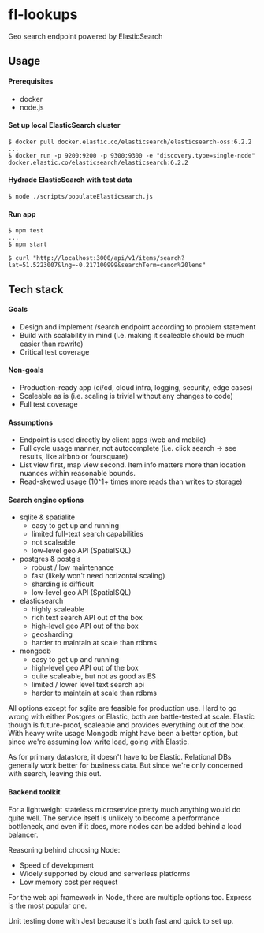 # fl-lookups
Geo search endpoint powered by ElasticSearch

## Usage

#### Prerequisites
- docker
- node.js

#### Set up local ElasticSearch cluster

```
$ docker pull docker.elastic.co/elasticsearch/elasticsearch-oss:6.2.2
...
$ docker run -p 9200:9200 -p 9300:9300 -e "discovery.type=single-node" docker.elastic.co/elasticsearch/elasticsearch:6.2.2
```
#### Hydrade ElasticSearch with test data

```
$ node ./scripts/populateElasticsearch.js
```

#### Run app

```
$ npm test
...
$ npm start
```
```
$ curl "http://localhost:3000/api/v1/items/search?lat=51.5223007&lng=-0.217100999&searchTerm=canon%20lens" 
```
## Tech stack

#### Goals

- Design and implement /search endpoint according to problem statement
- Build with scalability in mind (i.e. making it scaleable should be much easier than rewrite)
- Critical test coverage

#### Non-goals

- Production-ready app (ci/cd, cloud infra, logging, security, edge cases)
- Scaleable as is (i.e. scaling is trivial without any changes to code)
- Full test coverage

#### Assumptions

- Endpoint is used directly by client apps (web and mobile)
- Full cycle usage manner, not autocomplete (i.e. click search -> see results, like airbnb or foursquare)
- List view first, map view second. Item info matters more than location nuances within reasonable bounds.
- Read-skewed usage (10^1+ times more reads than writes to storage)

#### Search engine options

- sqlite & spatialite
    - easy to get up and running
    - limited full-text search capabilities
    - not scaleable
    - low-level geo API (SpatialSQL)
- postgres & postgis
    - robust / low maintenance
    - fast (likely won't need horizontal scaling)
    - sharding is difficult
    - low-level geo API (SpatialSQL)
- elasticsearch
    - highly scaleable
    - rich text search API out of the box
    - high-level geo API out of the box
    - geosharding
    - harder to maintain at scale than rdbms
- mongodb
    - easy to get up and running
    - high-level geo API out of the box
    - quite scaleable, but not as good as ES
    - limited / lower level text search api
    - harder to maintain at scale than rdbms
    
All options except for sqlite are feasible for production use. Hard to go wrong with either Postgres or Elastic, both are battle-tested at scale. Elastic though is future-proof, scaleable and provides everything out of the box. With heavy write usage Mongodb might have been a better option, but since we're assuming low write load, going with Elastic.

As for primary datastore, it doesn't have to be Elastic. Relational DBs generally work better for business data. But since we're only concerned with search, leaving this out.

#### Backend toolkit

For a lightweight stateless microservice pretty much anything would do quite well. The service itself is unlikely to become a performance bottleneck, and even if it does, more nodes can be added behind a load balancer.

Reasoning behind choosing Node:
- Speed of development
- Widely supported by cloud and serverless platforms
- Low memory cost per request

For the web api framework in Node, there are multiple options too. Express is the most popular one.

Unit testing done with Jest because it's both fast and quick to set up.
